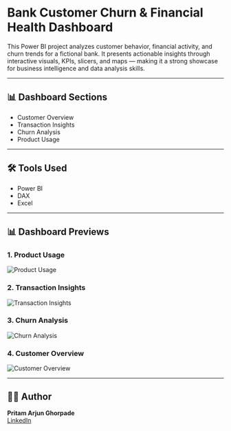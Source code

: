 # Bank Customer Churn & Financial Health Dashboard

This Power BI project analyzes customer behavior, financial activity, and churn trends for a fictional bank. It presents actionable insights through interactive visuals, KPIs, slicers, and maps — making it a strong showcase for business intelligence and data analysis skills.

---

## 📊 Dashboard Sections

- Customer Overview
- Transaction Insights
- Churn Analysis
- Product Usage

---

## 🛠 Tools Used

- Power BI
- DAX
- Excel


---

## 📊 Dashboard Previews

### 1. Product Usage
![Product Usage](assets/Product_Usage.png)

### 2. Transaction Insights
![Transaction Insights](assets/Transaction_Insights.png)

### 3. Churn Analysis
![Churn Analysis](assets/Churn_Analysis.png)


### 4. Customer Overview
![Customer Overview](assets/Customer_Overview.png)

---

## 🙋‍♂️ Author

**Pritam Arjun Ghorpade**  
[LinkedIn](https://www.linkedin.com/in/pritam-arjun-ghorpade)
